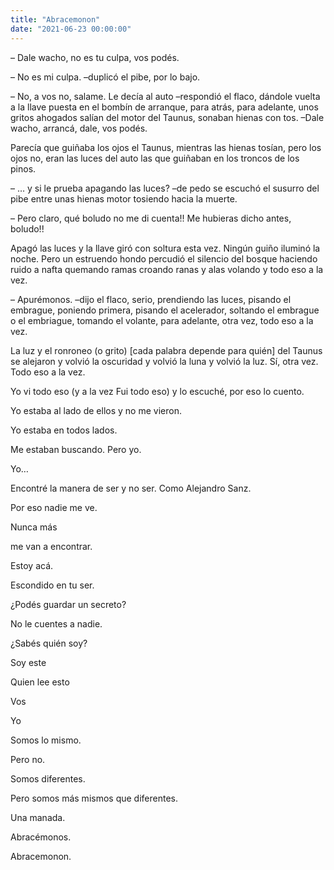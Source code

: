 ```yaml
---
title: "Abracemonon"
date: "2021-06-23 00:00:00"
---
```


– Dale wacho, no es tu culpa, vos podés.

– No es mi culpa. –duplicó el pibe, por lo bajo.

– No, a vos no, salame. Le decía al auto –respondió el flaco, dándole vuelta a la llave puesta en el bombín de arranque, para atrás, para adelante, unos gritos ahogados salían del motor del Taunus, sonaban hienas con tos. –Dale wacho, arrancá, dale, vos podés.

Parecía que guiñaba los ojos el Taunus, mientras las hienas tosían, pero los ojos no, eran las luces del auto las que guiñaban en los troncos de los pinos.

– … y si le prueba apagando las luces? –de pedo se escuchó el susurro del pibe entre unas hienas motor tosiendo hacia la muerte.

– Pero claro, qué boludo no me di cuenta!! Me hubieras dicho antes, boludo!!

Apagó las luces y la llave giró con soltura esta vez. Ningún guiño iluminó la noche. Pero un estruendo hondo percudió el silencio del bosque haciendo ruido a nafta quemando ramas croando ranas y alas volando y todo eso a la vez.

– Apurémonos. –dijo el flaco, serio, prendiendo las luces, pisando el embrague, poniendo primera, pisando el acelerador, soltando el embrague o el embriague, tomando el volante, para adelante, otra vez, todo eso a la vez.

La luz y el ronroneo (o grito) [cada palabra depende para quién] del Taunus se alejaron y volvió la oscuridad y volvió la luna y volvió la luz. Sí, otra vez. Todo eso a la vez.

Yo vi todo eso (y a la vez Fui todo eso) y lo escuché, por eso lo cuento.

Yo estaba al lado de ellos y no me vieron.

Yo estaba en todos lados.

Me estaban buscando. Pero yo.

Yo…

Encontré la manera de ser y no ser. Como Alejandro Sanz.

Por eso nadie me ve.

Nunca más

me van a encontrar.

Estoy acá.

Escondido en tu ser.

¿Podés guardar un secreto?

No le cuentes a nadie.

¿Sabés quién soy?

Soy este

Quien lee esto

Vos

Yo

Somos lo mismo.

Pero no.

Somos diferentes.

Pero somos más mismos que diferentes.

Una manada.

Abracémonos.

Abracemonon.